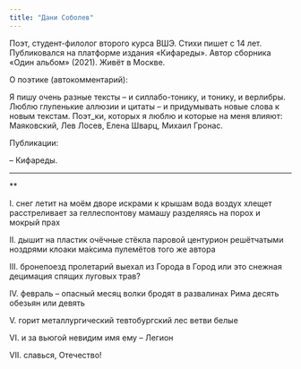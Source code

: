 ```yaml
---
title: "Дани Соболев"
---
```



Поэт, студент-филолог второго курса ВШЭ. Стихи пишет с 14 лет. Публиковался на платформе издания «Кифареды». Автор сборника «Один альбом» (2021). Живёт в Москве.

О поэтике (автокомментарий):

Я пишу очень разные тексты – и силлабо-тонику, и тонику, и верлибры. Люблю глупенькие аллюзии и цитаты – и придумывать новые слова к новым текстам. Поэт_ки, которых я люблю и которые на меня влияют: Маяковский, Лев Лосев, Елена Шварц, Михаил Гронас.

Публикации:

– Кифареды.

***
**

I.
снег летит на моём дворе
искрами к крышам
вода воздух хлещет
расстреливает
за геллеспонтову мамашу
разделяясь на порох
и мокрый прах

II.
дышит на пластик
очёчные стёкла
паровой центурион
решётчатыми ноздрями
клоаки ма́ксима
пулемётов того же автора

III.
бронепоезд пролетарий
выехал
из Города в Город
или это снежная децимация
спящих луговых трав?

IV.
февраль – опасный месяц
волки бродят в развалинах Рима
десять обезьян
или девять

V.
горит металлургический
тевтобургский лес
ветви белые

VI.
и за вьюгой невидим
имя ему – Легион

VII.
славься, Отечество!